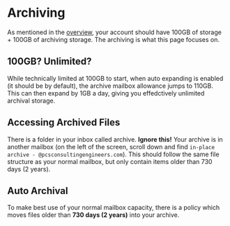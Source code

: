 # Archiving

As mentioned in the [overview](overview.md), your account should have 100GB of storage + 100GB of archiving storage. The archiving is what this page focuses on.

## 100GB? Unlimited?

While technically limited at 100GB to start, when auto expanding is enabled (it should be by default), the archive mailbox allowance jumps to 110GB. This can then expand by 1GB a day, giving you effedctively unlimited archival storage.

## Accessing Archived Files

There is a folder in your inbox called archive.  **Ignore this!** Your archive is in another mailbox (on the left of the screen, scroll down and find `in-place archive - @pcsconsultingengineers.com`). This should follow the same file structure as your normal mailbox, but only contain items older than 730 days (2 years).

## Auto Archival

To make best use of your normal mailbox capacity, there is a policy which moves files older than **730 days (2 years)** into your archive. 